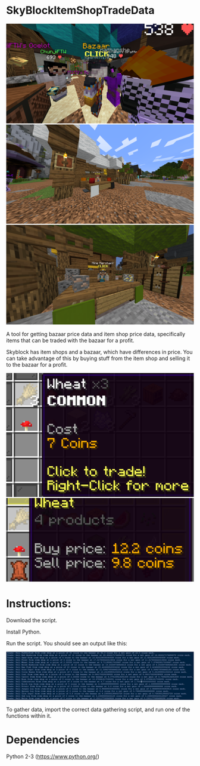 # SkyBlockItemShopTradeData

![The Bazaar](images/bazaar.png)
![Item Shop 1](images/itemshop1.png)
![Item Shop 2](images/itemshop2.png)


A tool for getting bazaar price data and item shop price data, specifically items that can be traded with the bazaar for a profit.

Skyblock has item shops and a bazaar, which have differences in price. You can take advantage of this by buying stuff from the item shop and selling it to the bazaar for a profit.

![Wheat price at the item shop](images/wheatprice.PNG)
![Wheat price at the bazaar](images/wheatbazaarprice.PNG)

Instructions: 
============

Download the script.

Install Python.

Run the script. You should see an output like this:

![Output](images/output.PNG)


To gather data, import the correct data gathering script, and run one of the functions within it.

Dependencies
============

Python 2-3 (https://www.python.org/)


